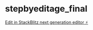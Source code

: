# stepbyeditage_final

[Edit in StackBlitz next generation editor ⚡️](https://stackblitz.com/~/github.com/donavaz/stepbyeditage_final)